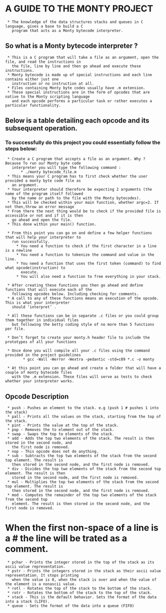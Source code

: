 # A GUIDE TO THE MONTY PROJECT

     * The knowledge of the data structures stacks and queues in C language, gives a base to build a C
       program that acts as a Monty bytecode interpreter.

## So what is a Monty bytecode interpreter ?
     * This is a C program that will take a file as an argument, open the file, and read the instructions in
       the file, line by line and then go ahead and execute these instructions.
     * Monty bytecode is made up of special instructions and each line contains either just one
       instruction or no instruction at all.
     * Files containing Monty byte codes usually have .m extension.
     * These special instructions are in the form of opcodes that are native to the Monty scripting language
       and each opcode performs a particular task or rather executes a particular functionality.

## Below is a table detailing each opcode and its subsequent operation.

###  To successfully do this project you could essentially follow the steps below:

     * Create a C program that accepts a file as an argument. Why ? Because To run our Monty byte code
       interpreter you will type the following command :
           * ./monty bytecode_file.m
     * This means your C program has to first check whether the user provided a monty byte code file as
       an argument.
     * Your interpreter should therefore be expecting 2 arguments (the name of the program itself followed
       by the name or path to the file with the Monty bytecodes).
     * This will be checked within your main function, whether argc=2. If not then,throw an error message
     * From there the next thing would be to check if the provided file is accessible or not and if it is then
       go ahead and open the file.
     * This done within your main() function.

     * From this point you can go on and define a few helper functions that will help your interpreter to
       run successfully.
         * You need a function to check if the first character in a line is a newline
         * You need a function to tokenize the command and value in the line.
         * You need a function that uses the first token (command) to find what opcode(instruction) to
           execute.
         * You will also need a function to free everything in your stack.

     * After creating these functions you then go ahead and define functions that will execute each of the
       following opcodes below. Including checking for comments.
     * A call to any of these functions means an execution of the opcode. This is what your interpreter
       should ‘interpret’ .

     * All these functions can be in separate .c files or you could group them together in individual files
       but following the betty coding style of no more than 5 functions per file.

     * Don’t forget to create your monty.h header file to include the prototypes of all your functions

     * Once done you will compile all your .c files using the command provided in the project guidelines
            * gcc -Wall -Werror -Wextra -pedantic -std=c89 *.c -o monty

     * At this point you can go ahead and create a folder that will have a couple of monty bytecode files
       with the .m extension. These files will serve as tests to check whether your interpreter works.

## Opcode Description
     * push - Pushes an element to the stack. e.g (push 1 # pushes 1 into the stack)
     * pall - Prints all the values on the stack, starting from the top of the stack.
     * pint - Prints the value at the top of the stack.
     * pop - Removes the to element out of the stack.
     * swap - Swaps the top to elements of the stack.
     * add - Adds the top two elements of the stack. The result is then stored in the second node, and
       the first node is removed.
     * nop - This opcode does not do anything.
     * sub - Subtracts the top two elements of the stack from the second top element. The result is
       then stored in the second node, and the first node is removed.
     * div - Divides the top two elements of the stack from the second top element. The result is then
       stored in the second node, and the first node is removed.
     * mul - Multiplies the top two elements of the stack from the second top element. The result is
       then stored in the second node, and the first node is removed.
     * mod - Computes the remainder of the top two elements of the stack from the second top
       element. The result is then stored in the second node, and the first node is removed.

# When the first non-space of a line is a # the line will be trated as a comment.
     * pchar - Prints the integer stored in the top of the stack as its ascii value representation.
     * pstr - Prints the integers stored in the stack as their ascii value representation. It stops printing
       when the value is 0, when the stack is over and when the value of the element is a nonascii value.
     * rotl - Rotates the top of the stack to the bottom of the stack.
     * rotr - Rotates the bottom of the stack to the top of the stack.
     * stack - This is the default behavior. Sets the format of the data into a stack (LIFO).
     * queue - Sets the format of the data into a queue (FIFO)
